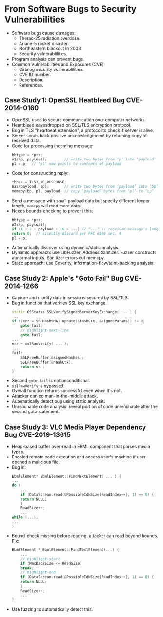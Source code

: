 # From Software Bugs to Security Vulnerabilities

- Software bugs cause damages:
	- Therac-25 radiation overdose.
	- Ariane-5 rocket disaster.
	- Northeastern blackout in 2003.
	- Security vulnerablilities.
- Program analysis can prevent bugs.
- Common Vulnerabilities and Exposures (CVE)
	- Catalog security vulnerablilities.
	- CVE ID number.
	- Description.
	- References.

## Case Study 1: OpenSSL Heatbleed Bug CVE-2014-0160
- OpenSSL used to secure communication over computer networks.
- Heartbleed eavesdropped on SSL/TLS encryption protocol.
- Bug in TLS "heartbeat extension", a protocol to check if server is alive.
- Server sends back positive acknowledgement by returning copy of received data.
- Code for processing incoming message:
	```cpp
	hbtype = *p++;
	n2s(p, payload);        // write two bytes from ‘p’ into ‘payload’
	pl = p;  // ‘pl’ now points to contents of payload
	```
- Code for constructing reply:
	```cpp
	*bp++ = TLS1_HB_RESPONSE;
	n2s(payload, bp);       // write two bytes from ‘payload’ into ‘bp’ 
	memcpy(bp, pl, payload) // copy ‘payload’ bytes from ‘pl’ to ‘bp’
	```
- Send a message with small payload data but specify different longer length, `memcpy` will
read more data.
- Needs bounds-checking to prevent this:
	```cpp
	hbtype = *p++;
	n2s(p, payload);
	if (1 + 2 + payload + 16 > ...) // “...” is received message’s length
	return 0;  // silently discard per RFC 6520 sec. 4
	pl = p;
	```
- Automatically discover using dynamic/static analysis.
- Dynamic approach: use LibFuzzer, Address Sanitizer. Fuzzer constructs abnormal inputs.
Sanitizer errors out memcpy.
- Static approach: use Coverity, information-flow/taint-tracking analysis.

## Case Study 2: Apple's "Goto Fail" Bug CVE-2014-1266
- Capture and modify data in sessions secured by SSL/TLS.
- Bug in function that verifies SSL key exchange.
	```cpp
	static OSStatus SSLVerifySignedServerKeyExchange( ... ) {
	...
	if ((err = SSLHashSHA1.update(&hashCtx, &signedParams)) != 0)
		goto fail;
		// highlight-next-line
		goto fail;
	...
	err = sslRawVerify( ... );
	...
	fail:
		SSLFreeBuffer(&signedHashes);
		SSLFreeBuffer(&hashCtx);
		return err;
	}
	```
- Second `goto fail` is not unconditional.
- `sslRawVerify` is bypassed.
- Overall function returns successful even when it's not.
- Attacker can do man-in-the-middle attack.
- Automatically detect bug using static analysis.
- Unreachable code analysis: reveal portion of code unreachable after the second goto statement.

## Case Study 3: VLC Media Player Dependency Bug CVE-2019-13615
- Heap-based buffer over-read in EBML component that parses media types.
- Enabled remote code execution and access user's machine if user opened a malicious file.
- Bug in:
	```cpp
	EbmlElement* EbmlElement::FindNextElement( ... ) {
	...
	do {
		...
		if (DataStream.read(&PossibleIdNSize[ReadIndex++], 1) == 0) {
		return NULL;
		}
		ReadSize++;
		...
	while (...);
	...
	}
	```
- Bound-check missing before reading, attacker can read beyond bounds. Fix:
	```cpp
	EbmlElement * EbmlElement::FindNextElement(...) {
		...
		// highlight-start
		if (MaxDataSize <= ReadSize)
		break;
		// highlight-end
		if (DataStream.read(&PossibleIdNSize[ReadIndex++], 1) == 0) {
		return NULL;
		}
		ReadSize++;
		...
	}
	```
- Use fuzzing to automatically detect this.
